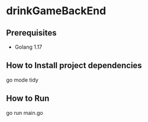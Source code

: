 # drinkGameBackEnd

## Prerequisites

* Golang 1.17

## How to Install project dependencies

go mode tidy

## How to Run

go run main.go
